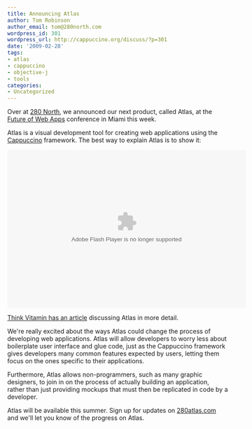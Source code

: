 ```yaml
---
title: Announcing Atlas
author: Tom Robinson
author_email: tom@280north.com
wordpress_id: 301
wordpress_url: http://cappuccino.org/discuss/?p=301
date: '2009-02-28'
tags:
- atlas
- cappuccino
- objective-j
- tools
categories:
- Uncategorized
---
```


Over at [280 North](http://280north.com), we announced our next product, called Atlas, at the [Future of Web Apps](http://events.carsonified.com/fowa) conference in Miami this week.

Atlas is a visual development tool for creating web applications using the [Cappuccino](http://www.cappuccino-project.org) framework. The best way to explain Atlas is to show it:

<object classid="clsid:D27CDB6E-AE6D-11cf-96B8-444553540000" width="545" height="361" id="viddler_1db9bf4d"><param name="wmode" value="transparent"><param name="movie" value="http://www.viddler.com/simple/1db9bf4d/"><param name="allowScriptAccess" value="always"><param name="allowFullScreen" value="true"><embed src="/web/20120510095551oe_/http://www.viddler.com/simple/1db9bf4d/" width="545" height="361" type="application/x-shockwave-flash" allowscriptaccess="always" allowfullscreen="true" name="viddler_1db9bf4d" wmode="transparent" title="Adobe Flash Player"></object>

[Think Vitamin has an article](http://thinkvitamin.com/features/atlas-under-the-hood/) discussing Atlas in more detail.

We're really excited about the ways Atlas could change the process of developing web applications. Atlas will allow developers to worry less about boilerplate user interface and glue code, just as the Cappuccino framework gives developers many common features expected by users, letting them focus on the ones specific to their applications.

Furthermore, Atlas allows non-programmers, such as many graphic designers, to join in on the process of actually building an application, rather than just providing mockups that must then be replicated in code by a developer.

Atlas will be available this summer. Sign up for updates on [280atlas.com](http://280atlas.com) and we'll let you know of the progress on Atlas.

